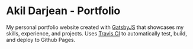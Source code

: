 # Akil Darjean - Portfolio

My personal portfolio website created with [GatsbyJS](https://www.gatsbyjs.org/) that showcases my skills, experience, and projects. Uses [Travis CI](https://travis-ci.org/) to automatically test, build, and deploy to Github Pages.
